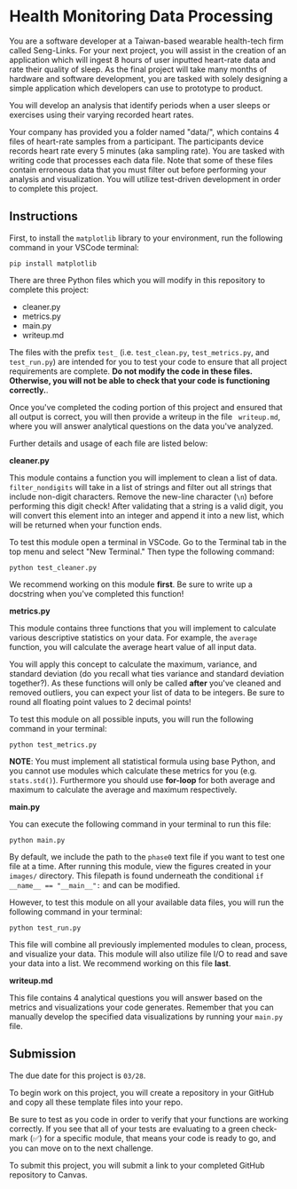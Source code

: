 # Health Monitoring Data Processing

You are a software developer at a Taiwan-based wearable health-tech firm called Seng-Links. For your next project, you will assist in the creation of an application which will ingest 8 hours of user inputted heart-rate data and rate their quality of sleep. As the final project will take many months of hardware and software development, you are tasked with solely designing a simple application which developers can use to prototype to product. 

You will develop an analysis that identify periods when a user sleeps or exercises using their varying recorded heart rates. 

Your company has provided you a folder named "data/", which contains 4 files of heart-rate samples from a participant. The participants device records heart rate every 5 minutes (aka sampling rate). You are tasked with writing code that processes each data file. Note that some of these files contain erroneous data that you must filter out before performing your analysis and visualization. You will utilize test-driven development in order to complete this project.

## Instructions

First, to install the `matplotlib` library to your environment, run the following command in your VSCode terminal:

```
pip install matplotlib
```

There are three Python files which you will modify in this repository to complete this project:
* cleaner.py
* metrics.py
* main.py
* writeup.md

The files with the prefix `test_` (i.e. `test_clean.py`, `test_metrics.py`, and `test_run.py`) are intended for you to 
test your code to ensure that all project requirements are complete. 
**Do not modify the code in these files. Otherwise, you will not be able to check that your code is functioning correctly.**. 

Once you've completed the coding portion of this project and ensured that all output is correct, 
you will then provide a writeup in the file ` writeup.md`, where you will answer analytical questions on the data you've analyzed.

Further details and usage of each file are listed below: 

**cleaner.py**

This module contains a function you will implement to clean a list of data. 
`filter_nondigits` will take in a list of strings and filter out all strings that include non-digit characters. 
Remove the new-line character (`\n`) before performing this digit check! After validating that a string is a valid digit, 
you will convert this element into an integer and append it into a new list, which will be returned when your function ends.

To test this module open a terminal in VSCode. Go to the Terminal tab in the top menu and select "New Terminal." Then type the following command:

```
python test_cleaner.py
```

We recommend working on this module **first**. Be sure to write up a docstring when you've completed this function!

**metrics.py**

This module contains three functions that you will implement to calculate various descriptive statistics on your data. 
For example, the `average` function, you will calculate the average heart value of all input data.

You will apply this concept to calculate the maximum, variance, and standard deviation (do you recall what ties variance and standard deviation together?). 
As these functions will only be called **after** you've cleaned and removed outliers, you can expect your list of data to be integers. Be sure to round all floating point values to 2 decimal points!

To test this module on all possible inputs, you will run the following command in your terminal:

```
python test_metrics.py
```

**NOTE**: You must implement all statistical formula using base Python, and you cannot use modules which calculate these metrics for you (e.g. `stats.std()`). Furthermore you should use **for-loop** for both average and maximum to calculate the average and maximum respectively.

**main.py**

You can execute the following command in your terminal to run this file:

```
python main.py
```

By default, we include the path to the `phase0` text file if you want to test one file at a time. After running this module, view the figures created in your `images/` directory. This filepath is found underneath the conditional `if __name__ == "__main__":` and can be modified.

However, to test this module on all your available data files, you will run the following command in your terminal:

```
python test_run.py
```

This file will combine all previously implemented modules to clean, process, and visualize your data. This module will also utilize file I/O to read and save your data into a list. We recommend working on this file **last**.

**writeup.md**

This file contains 4 analytical questions you will answer based on the metrics and visualizations your code generates. Remember that you can manually develop the specified data visualizations by running your `main.py` file.

## Submission 

The due date for this project is `03/28`.

To begin work on this project, you will create a repository in your GitHub and copy all these template files into your repo.

Be sure to test as you code in order to verify that your functions are working correctly. If you see that all of your tests are evaluating to a green check-mark (✅) for a specific module, that means your code is ready to go, and you can move on to the next challenge.

To submit this project, you will submit a link to your completed GitHub repository to Canvas.

